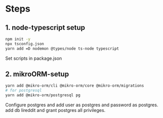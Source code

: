 # Steps

## 1. node-typescript setup
```bash
npm init -y
npx tsconfig.json
yarn add =D nodemon @types/node ts-node typescript
```
Set scripts in package.json

## 2. mikroORM-setup
```bash
yarn add @mikro-orm/cli @mikro-orm/core @mikro-orm/migrations
# for postgresql
yarn add @mikro-orm/postgresql pg
```
Configure postgres and add user as postgres and password as postgres. add db lireddit and grant postgres all privileges.